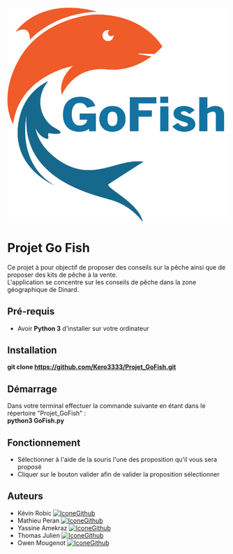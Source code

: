 
[![LogoGoFish](https://raw.githubusercontent.com/Kero3333/Projet_GoFish/master/Image/GoFishLogo.png)]()

# Projet Go Fish

Ce projet à pour objectif de proposer des conseils sur la pêche ainsi que de proposer des kits de pêche à la vente.  
L'application se concentre sur les conseils de pêche dans la zone géographique de Dinard.

## Pré-requis

- Avoir **Python 3** d'installer sur votre ordinateur

## Installation

**git clone https://github.com/Kero3333/Projet_GoFish.git** 

## Démarrage

Dans votre terminal effectuer la commande suivante en étant dans le répertoire "Projet_GoFish" :  
**python3 GoFish.py**

## Fonctionnement

* Sélectionner à l'aide de la souris l'une des proposition qu'il vous sera proposé
* Cliquer sur le bouton valider afin de valider la proposition sélectionner

## Auteurs

* Kévin Robic [![IconeGithub](https://img.shields.io/badge/GitHub-100000?style=for-the-badge&logo=github&logoColor=white)](https://github.com/Kero3333) 
* Mathieu Peran [![IconeGithub](https://img.shields.io/badge/GitHub-100000?style=for-the-badge&logo=github&logoColor=white)](https://github.com/Mathieu-URA) 
* Yassine Amekraz [![IconeGithub](https://img.shields.io/badge/GitHub-100000?style=for-the-badge&logo=github&logoColor=white)](https://github.com/AmekrazY)
* Thomas Julien [![IconeGithub](https://img.shields.io/badge/GitHub-100000?style=for-the-badge&logo=github&logoColor=white)](https://github.com/UneBaguette) 
* Owen Mougenot [![IconeGithub](https://img.shields.io/badge/GitHub-100000?style=for-the-badge&logo=github&logoColor=white)](https://github.com/owenmougenot)
